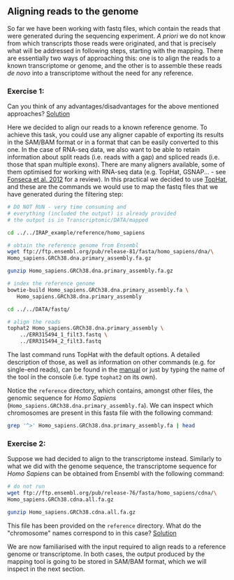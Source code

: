 ## Aligning reads to the genome
So far we have been working with fastq files, which contain the reads that were generated during the sequencing experiment. *A priori* we do not know from which transcripts those reads were originated, and that is precisely what will be addressed in following steps, starting with the mapping. There are essentially two ways of approaching this: one is to align the reads to a known transcriptome or genome, and the other is to assemble these reads *de novo* into a transcriptome without the need for any reference.

### Exercise 1:
Can you think of any advantages/disadvantages for the above mentioned approaches?
[Solution](https://github.com/Functional-Genomics/TeachingMaterial/blob/Cancer-Genomics-07-2015/solutions/_aligning_ex1.md)

Here we decided to align our reads to a known reference genome. To achieve this task, you could use any aligner capable of exporting its results in the SAM/BAM format or in a format that can be easily converted to this one. In the case of RNA-seq data, we also want to be able to retain information about split reads (i.e. reads with a gap) and spliced reads (i.e. those that span multiple exons). There are many aligners available, some of them optimised for working with RNA-seq data (e.g. TopHat, GSNAP... - see [Fonseca et al. 2012](http://bioinformatics.oxfordjournals.org/content/28/24/3169) for a review). In this practical we decided to use [TopHat](http://ccb.jhu.edu/software/tophat/index.shtml), and these are the commands we would use to map the fastq files that we have generated during the filtering step:

```bash
# DO NOT RUN - very time consuming and 
# everything (included the output) is already provided
# the output is in Transcriptomic/DATA/mapped

cd ../../IRAP_example/reference/homo_sapiens

# obtain the reference genome from Ensembl
wget ftp://ftp.ensembl.org/pub/release-81/fasta/homo_sapiens/dna/\
Homo_sapiens.GRCh38.dna.primary_assembly.fa.gz

gunzip Homo_sapiens.GRCh38.dna.primary_assembly.fa.gz 

# index the reference genome
bowtie-build Homo_sapiens.GRCh38.dna.primary_assembly.fa \
   Homo_sapiens.GRCh38.dna.primary_assembly

cd ../../DATA/fastq/

# align the reads
tophat2 Homo_sapiens.GRCh38.dna.primary_assembly \
    ../ERR315494_1_filt3.fastq \
    ../ERR315494_2_filt3.fastq
```

The last command runs TopHat with the default options. A detailed description of those, as well as information on other commands (e.g. for single-end reads), can be found in the [manual](http://ccb.jhu.edu/software/tophat/manual.shtml) or just by typing the name of the tool in the console (i.e. type `tophat2` on its own).

Notice the `reference` directory, which contains, amongst other files, the genomic sequence for *Homo Sapiens* (`Homo_sapiens.GRCh38.dna.primary_assembly.fa`). We can inspect which chromosomes are present in this fasta file with the following command:

```bash
grep '^>' Homo_sapiens.GRCh38.dna.primary_assembly.fa | head
```

### Exercise 2:
Suppose we had decided to align to the transcriptome instead. Similarly to what we did with the genome sequence, the transcriptome sequence for *Homo Sapiens* can be obtained from Ensembl with the following command:

```bash
# do not run
wget ftp://ftp.ensembl.org/pub/release-76/fasta/homo_sapiens/cdna/\
Homo_sapiens.GRCh38.cdna.all.fa.gz

gunzip Homo_sapiens.GRCh38.cdna.all.fa.gz
```

This file has been provided on the `reference` directory. What do the "chromosome" names correspond to in this case?
[Solution](https://github.com/Functional-Genomics/TeachingMaterial/blob/Cancer-Genomics-07-2015/solutions/_aligning_ex2.md)

We are now familiarised with the input required to align reads to a reference genome or transcriptome. In both cases, the output produced by the mapping tool is going to be stored in SAM/BAM format, which we will inspect in the next section.

